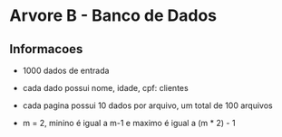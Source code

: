 # Arvore B - Banco de Dados

## Informacoes

- 1000 dados de entrada

- cada dado possui nome, idade, cpf: clientes

- cada pagina possui 10 dados por arquivo, um total de 100 arquivos

- m = 2, minino é igual a m-1 e maximo é igual a (m * 2) - 1
